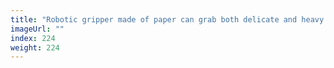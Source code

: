 ```yaml
---
title: "Robotic gripper made of paper can grab both delicate and heavy things"
imageUrl: ""
index: 224
weight: 224
---
```

